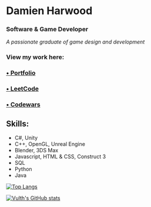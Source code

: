 # Damien Harwood
### Software & Game Developer

*A passionate graduate of game design and development*

### View my work here:
### [• Portfolio](https://vulth-01.github.io)
### [• LeetCode](https://leetcode.com/u/Vulth/)
### [• Codewars](https://www.codewars.com/users/Vulth)

## Skills: 
- C#, Unity
- C++, OpenGL, Unreal Engine
- Blender, 3DS Max
- Javascript, HTML & CSS, Construct 3
- SQL
- Python
- Java

  

[![Top Langs](https://github-readme-stats.vercel.app/api/top-langs/?username=vulth01&layout=pie&theme=algolia)](https://github.com/vulth01/github-readme-stats) 

[![Vulth's GitHub stats](https://github-readme-stats.vercel.app/api?username=vulth01&theme=algolia&show_icons=true&rank_icon=github&include_all_commits=true&custom_title=My%20Github%20Stats:&ring_color=ffaded&title_color=ffaded)](https://github.com/vulth01/github-readme-stats) 

